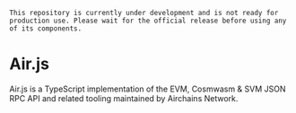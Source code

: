 `
This repository is currently under development and is not ready for production use. Please wait for the official release before using any of its components.
`
# Air.js
Air.js is a TypeScript implementation of the EVM, Cosmwasm & SVM JSON RPC API and related tooling maintained by Airchains Network.


